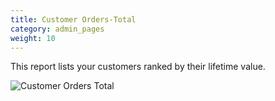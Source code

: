 ```yaml
---
title: Customer Orders-Total 
category: admin_pages
weight: 10
---
```


This report lists your customers ranked by their lifetime value. 

![Customer Orders Total](/images/customer_orders_total.png) 
